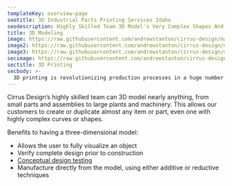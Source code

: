 ```yaml
---
templateKey: overview-page
seotitle: 3D Industrial Parts Printing Services Idaho
seodescription: Highly Skilled Team 3D Model's Very Complex Shapes And Geometries For A Huge Number Of Industries, Idaho
title: 3D Modeling
image: https://raw.githubusercontent.com/andrewstanton/cirrus-design/master/src/img/content/unit-section-view.jpg
image2: https://raw.githubusercontent.com/andrewstanton/cirrus-design/master/src/img/content/3d-duplex-panels.jpg
image3: https://raw.githubusercontent.com/andrewstanton/cirrus-design/master/src/img/content/jet-boat-intake.jpg
secimage: https://raw.githubusercontent.com/andrewstanton/cirrus-design/master/src/img/content/3d-printing.png
sectitle: 3D Printing
secbody: >-
  3D printing is revolutionizing production processes in a huge number of industries. A 3D printer builds a three-dimensional object from a computer model using a method called additive manufacturing. One key advantage offered by 3D printing technology is the ability to produce very complex shapes or geometries. Cirrus Design is capable of creating parts for our clients using an Ultimaker 3 Extended 3D printer.
---
```


Cirrus Design’s highly skilled team can 3D model nearly anything, from small parts and assemblies to large plants and machinery. This allows our customers to create or duplicate almost any item or part, even one with highly complex curves or shapes.

Benefits to having a three-dimensional model:
- Allows the user to fully visualize an object
- Verify complete design prior to construction
- [Conceptual design testing](/services/conceptual-design-testing)
- Manufacture directly from the model, using either additive or reductive techniques
